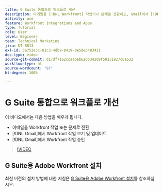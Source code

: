 ```yaml
---
title: G Suite 통합으로 워크플로 개선
description: 이메일을 [!DNL Workfront] 작업이나 문제로 전환하고, Gmail에서 [!DNL Workfront] 작업을 보고 업데이트하고, Gmail에서 [!DNL Workfront] 작업을 승인하는 방법에 대해 알아봅니다.
activity: use
feature: Workfront Integrations and Apps
type: Tutorial
role: User
level: Beginner
team: Technical Marketing
jira: KT-8813
exl-id: 5a752e3c-81c3-4db9-8419-0e5de3483421
doc-type: video
source-git-commit: d17df7162ccaab6b62db34209f50131927c0a532
workflow-type: ht
source-wordcount: '87'
ht-degree: 100%

---
```


# G Suite 통합으로 워크플로 개선

이 비디오에서는 다음 방법을 배우게 됩니다.

* 이메일을 Workfront 작업 또는 문제로 전환
* [!DNL Gmail]에서 Workfront 작업 보기 및 업데이트
* [!DNL Gmail]에서 Workfront 작업 승인

>[!VIDEO](https://video.tv.adobe.com/v/335114/?quality=12&learn=on&enablevpops)

## G Suite용 Adobe Workfront 설치

최신 버전의 설치 방법에 대한 지침은 [G Suite용 Adobe Workfront 설치](https://experienceleague.adobe.com/docs/workfront/using/adobe-workfront-integrations/workfront-for-g-suite/install-workfront-for-gsuite.html?lang=ko)를 참조하십시오.
